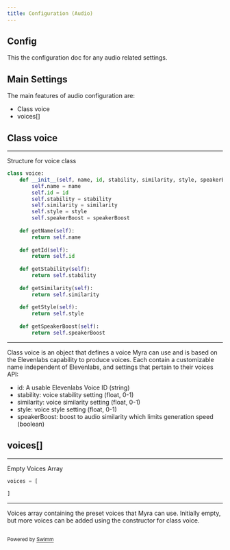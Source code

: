 ```yaml
---
title: Configuration (Audio)
---
```

## Config

This the configuration doc for any audio related settings.

## Main Settings

The main features of audio configuration are:

- Class voice
- voices\[\]

## Class voice

<SwmSnippet path="/audio/config.py" line="4">

---

Structure for voice class

```python
class voice:
    def __init__(self, name, id, stability, similarity, style, speakerBoost):
        self.name = name
        self.id = id
        self.stability = stability
        self.similarity = similarity
        self.style = style
        self.speakerBoost = speakerBoost
        
    def getName(self):
        return self.name
    
    def getId(self):
        return self.id
    
    def getStability(self):
        return self.stability
    
    def getSimilarity(self):
        return self.similarity
    
    def getStyle(self):
        return self.style
    
    def getSpeakerBoost(self):
        return self.speakerBoost
```

---

</SwmSnippet>

Class voice is an object that defines a voice Myra can use and is based on the Elevenlabs capability to produce voices. Each contain a customizable name independent of Elevenlabs, and settings that pertain to their voices API:

- id: A usable Elevenlabs Voice ID (string)
- stability: voice stability setting (float, 0-1)
- similarity: voice similarity setting (float, 0-1)
- style: voice style setting (float, 0-1)
- speakerBoost: boost to audio similarity which limits generation speed (boolean)

## voices\[\]

<SwmSnippet path="/audio/config.py" line="33">

---

Empty Voices Array

```python
voices = [
   
]
```

---

</SwmSnippet>

Voices array containing the preset voices that Myra can use. Initially empty, but more voices can be added using the constructor for class voice.

## 

<SwmMeta version="3.0.0" repo-id="Z2l0aHViJTNBJTNBUENBQSUzQSUzQUF2YWxvbkFjZQ==" repo-name="PCAA"><sup>Powered by [Swimm](https://app.swimm.io/)</sup></SwmMeta>
